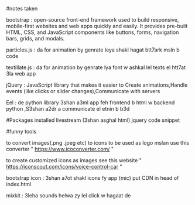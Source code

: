 #notes taken 

bootstrap : open-source front-end framework used to build responsive, mobile-first websites and web apps quickly and easily. It provides pre-built HTML, CSS, and JavaScript components like buttons, forms, navigation bars, grids, and modals.

particles.js : da for animation by genrate leya shakl hagat btt7ark msln b code 

textillate.js : da for animation by genrate lya font w ashkal lel texts el htt7at 3la web app

jQuery : JavaScript library that makes it easier to Create animations,Handle events (like clicks or slider changes),Communicate with servers

Eel : de python library 3shan a3ml app feh frontend b html w backend python ,S3shan a2dr a communicate el etnin b b3d 


#Packages installed
livestream (3shan asghal html)
jquery code snippet

#funny tools

to convert images(.png .jpeg etc) to icons to be used as logo mslan use this converter " https://www.icoconverter.com/ "

to create customized icons as images see this website " https://iconscout.com/icons/voice-control-car "

bootstrap icon : 3shan a7ot shakl icons fy app (mic) put CDN in head of index.html

mixkit : 3leha sounds helwa zy lel click w hagaat de

